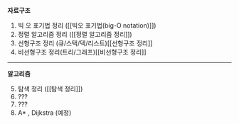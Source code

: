 **자료구조**


1. 빅 오 표기법 정리 ([[빅오 표기법(big-O notation)]])
2. 정렬 알고리즘 정리 ([[정렬 알고리즘 정리]])
3. 선형구조 정리 (큐/스택/덱/리스트)[[선형구조 정리]]
4. 비선형구조 정리(트리/그래프)[[비선형구조 정리]]

---
**알고리즘**


5. 탐색 정리 ([[탐색 정리]])
6. ???
7. ???
8. A\* , Dijkstra (예정)



